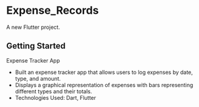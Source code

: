 # Expense_Records

A new Flutter project.

## Getting Started

Expense Tracker App 
* Built an expense tracker app that allows users to log expenses by date, type, and amount. 
* Displays a graphical representation of expenses with bars representing different types and their totals. 
* Technologies Used: Dart, Flutter 
